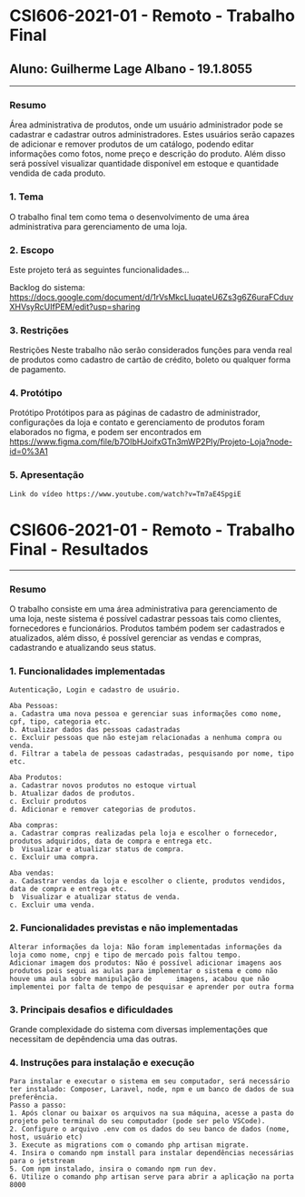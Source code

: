 # **CSI606-2021-01 - Remoto - Trabalho Final**

## Aluno: Guilherme Lage Albano - 19.1.8055

--------------

<!-- Descrever um resumo sobre o trabalho. -->

### Resumo

  Área administrativa de produtos, onde um usuário administrador pode se cadastrar e cadastrar outros administradores. Estes usuários serão capazes de adicionar e remover produtos de um catálogo, podendo editar informações como fotos, nome preço e descrição do produto. Além disso será possível visualizar quantidade disponível em estoque e quantidade vendida de cada produto.

<!-- Apresentar o tema. -->
### 1. Tema

  O trabalho final tem como tema o desenvolvimento de uma área administrativa para gerenciamento de uma loja.

<!-- Descrever e limitar o escopo da aplicação. -->
### 2. Escopo

  Este projeto terá as seguintes funcionalidades...
  
  Backlog do sistema: https://docs.google.com/document/d/1rVsMkcLIuqateU6Zs3g6Z6uraFCduvXHVsyRcUIfPEM/edit?usp=sharing

<!-- Apresentar restrições de funcionalidades e de escopo. -->
### 3. Restrições

  Restrições Neste trabalho não serão considerados funções para venda real de produtos como cadastro de cartão de crédito, boleto ou qualquer forma de pagamento.

<!-- Construir alguns protótipos para a aplicação, disponibilizá-los no Github e descrever o que foi considerado. //-->
### 4. Protótipo

  Protótipo Protótipos para as páginas de cadastro de administrador, configurações da loja e contato e gerenciamento de produtos foram elaborados no figma, e podem ser         encontrados em https://www.figma.com/file/b7OIbHJoifxGTn3mWP2PIy/Projeto-Loja?node-id=0%3A1
  
### 5. Apresentação
    Link do vídeo https://www.youtube.com/watch?v=Tm7aE4SpgiE
    
    
    
# **CSI606-2021-01 - Remoto - Trabalho Final - Resultados**
--------------

<!-- Este documento tem como objetivo apresentar o projeto desenvolvido, considerando o que foi definido na proposta e o produto final. -->

### Resumo

  O trabalho consiste em uma área administrativa para gerenciamento de uma loja, neste sistema é possível cadastrar pessoas tais como clientes, fornecedores e funcionários.         Produtos também podem ser cadastrados e atualizados, além disso, é possível gerenciar as vendas e compras, cadastrando e atualizando seus status.

### 1. Funcionalidades implementadas

    Autenticação, Login e cadastro de usuário.
    
    Aba Pessoas:
    a. Cadastra uma nova pessoa e gerenciar suas informações como nome, cpf, tipo, categoria etc.
    b. Atualizar dados das pessoas cadastradas
    c. Excluir pessoas que não estejam relacionadas a nenhuma compra ou venda.
    d. Filtrar a tabela de pessoas cadastradas, pesquisando por nome, tipo etc.
    
    Aba Produtos:
    a. Cadastrar novos produtos no estoque virtual
    b. Atualizar dados de produtos.
    c. Excluir produtos
    d. Adicionar e remover categorias de produtos.
    
    Aba compras:
    a. Cadastrar compras realizadas pela loja e escolher o fornecedor, produtos adquiridos, data de compra e entrega etc.
    b  Visualizar e atualizar status de compra.
    c. Excluir uma compra.
    
    Aba vendas:
    a. Cadastrar vendas da loja e escolher o cliente, produtos vendidos, data de compra e entrega etc.
    b  Visualizar e atualizar status de venda.
    c. Excluir uma venda.
    
    
  
### 2. Funcionalidades previstas e não implementadas
    Alterar informações da loja: Não foram implementadas informações da loja como nome, cnpj e tipo de mercado pois faltou tempo.
    Adicionar imagem dos produtos: Não é possível adicionar imagens aos produtos pois segui as aulas para implementar o sistema e como não houve uma aula sobre manipulação de      imagens, acabou que não implementei por falta de tempo de pesquisar e aprender por outra forma

### 3. Principais desafios e dificuldades
Grande complexidade do sistema com diversas implementações que necessitam de depêndencia uma das outras.

### 4. Instruções para instalação e execução
    Para instalar e executar o sistema em seu computador, será necessário ter instalado: Composer, Laravel, node, npm e um banco de dados de sua preferência.
    Passo a passo:
    1. Após clonar ou baixar os arquivos na sua máquina, acesse a pasta do projeto pelo terminal do seu computador (pode ser pelo VSCode).
    2. Configure o arquivo .env com os dados do seu banco de dados (nome, host, usuário etc)
    3. Execute as migrations com o comando php artisan migrate.
    4. Insira o comando npm install para instalar dependências necessárias para o jetstream
    5. Com npm instalado, insira o comando npm run dev.
    6. Utilize o comando php artisan serve para abrir a aplicação na porta 8000
